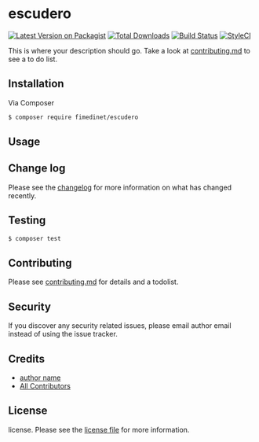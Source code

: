 # escudero

[![Latest Version on Packagist][ico-version]][link-packagist]
[![Total Downloads][ico-downloads]][link-downloads]
[![Build Status][ico-travis]][link-travis]
[![StyleCI][ico-styleci]][link-styleci]

This is where your description should go. Take a look at [contributing.md](contributing.md) to see a to do list.

## Installation

Via Composer

``` bash
$ composer require fimedinet/escudero
```

## Usage

## Change log

Please see the [changelog](changelog.md) for more information on what has changed recently.

## Testing

``` bash
$ composer test
```

## Contributing

Please see [contributing.md](contributing.md) for details and a todolist.

## Security

If you discover any security related issues, please email author email instead of using the issue tracker.

## Credits

- [author name][link-author]
- [All Contributors][link-contributors]

## License

license. Please see the [license file](license.md) for more information.

[ico-version]: https://img.shields.io/packagist/v/fimedinet/escudero.svg?style=flat-square
[ico-downloads]: https://img.shields.io/packagist/dt/fimedinet/escudero.svg?style=flat-square
[ico-travis]: https://img.shields.io/travis/fimedinet/escudero/master.svg?style=flat-square
[ico-styleci]: https://styleci.io/repos/12345678/shield

[link-packagist]: https://packagist.org/packages/fimedinet/escudero
[link-downloads]: https://packagist.org/packages/fimedinet/escudero
[link-travis]: https://travis-ci.org/fimedinet/escudero
[link-styleci]: https://styleci.io/repos/12345678
[link-author]: https://github.com/fimedinet
[link-contributors]: ../../contributors]